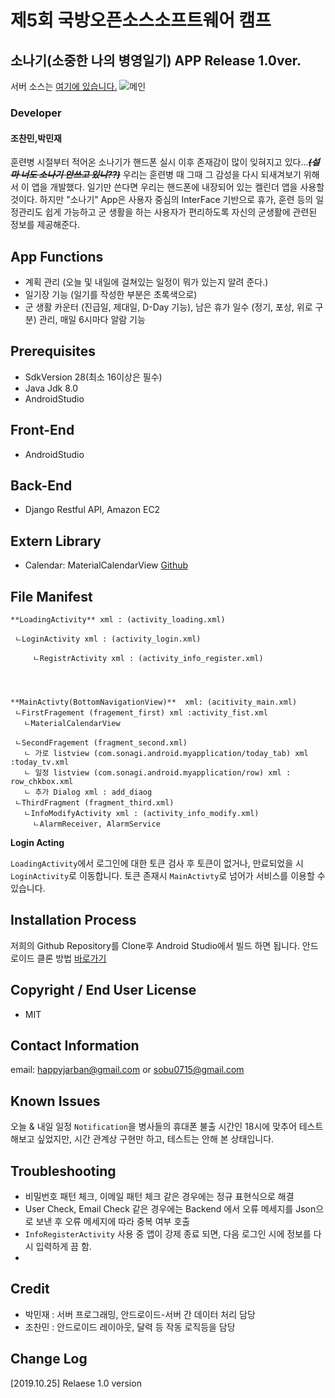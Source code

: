 # 제5회 국방오픈소스소프트웨어 캠프


## 소나기(소중한 나의 병영일기)  APP Release 1.0ver.
서버 소스는 <a href="https://github.com/JustKode/2019-OSAM-Backend">여기에 있습니다.</a>
![메인](https://user-images.githubusercontent.com/54613588/67464197-e849b400-f67d-11e9-88f2-3590114565ce.PNG)


### Developer
 #### 조찬민,박민재
훈련병 시절부터 적어온 소나기가 핸드폰 실시 이후 존재감이 많이 잊혀지고 있다...*****~~(설마 너도 소나기 안쓰고 있니??)~~*****
우리는 훈련병 때 그때 그 감성을 다시 되새겨보기 위해서 이 앱을 개발했다. 일기만 쓴다면 우리는 핸드폰에 내장되어 있는 켈린더 앱을 사용할 것이다. 하지만 "소나기" App은 사용자 중심의 InterFace 기반으로 휴가, 훈련 등의 일정관리도 쉽게 가능하고 군 생활을 하는 사용자가 편리하도록 자신의 군생활에 관련된 정보를 제공해준다.

## App Functions
- 계획 관리 (오늘 및 내일에 걸쳐있는 일정이 뭐가 있는지 알려 준다.)
- 일기장 기능 (일기를 작성한 부분은 초록색으로)
- 군 생활 카운터 (진급일, 제대일, D-Day 기능), 남은 휴가 일수 (정기, 포상, 위로 구분) 관리, 매일 6시마다 알람 기능

## Prerequisites
- SdkVersion 28(최소 16이상은 필수)
- Java Jdk 8.0
- AndroidStudio

## Front-End
- AndroidStudio


 ## Back-End
- Django Restful API, Amazon EC2
 
## Extern Library 
- Calendar: MaterialCalendarView [Github](https://github.com/prolificinteractive/material-calendarview)
  
  
  
## File Manifest

	**LoadingActivity** xml : (activity_loading.xml)

 	 ㄴLoginActivity xml : (activity_login.xml)
 
       	 ㄴRegistrActivity xml : (activity_info_register.xml)
 
 	
 
 
 	**MainActivty(BottomNavigationView)**  xml: (acitivity_main.xml)
 	 ㄴFirstFragement (fragement_first) xml :activity_fist.xml
 	   ㄴMaterialCalendarView
 
 	 ㄴSecondFragement (fragment_second.xml)
 	   ㄴ 가로 listview (com.sonagi.android.myapplication/today_tab) xml :today_tv.xml
	   ㄴ 일정 listview (com.sonagi.android.myapplication/row) xml : row_chkbox.xml
	   ㄴ 추가 Dialog xml : add_diaog
 	 ㄴThirdFragment (fragment_third.xml)
	   ㄴInfoModifyActivity xml : (activity_info_modify.xml)
         ㄴAlarmReceiver, AlarmService
	 
**Login Acting**

`LoadingActivity`에서 로그인에 대한 토큰 검사 후 토큰이 없거나, 만료되었을 시 `LoginActivity`로 이동합니다. 토큰 존재시 `MainActivty`로 넘어가 서비스를 이용할 수 있습니다.


## Installation Process
저희의 Github Repository를 Clone후 Android Studio에서 빌드 하면 됩니다.
안드로이드 클론 방법 [바로가기](https://webnautes.tistory.com/1175)
   
## Copyright / End User License
- MIT
   

## Contact Information
email: happyjarban@gmail.com or sobu0715@gmail.com
   
   
## Known Issues
오늘 & 내일 일정 `Notification`을 병사들의 휴대폰 불출 시간인 18시에 맞추어 테스트 해보고 싶었지만, 시간 관계상 구현만 하고, 테스트는 안해 본 상태입니다.
 
## Troubleshooting
- 비밀번호 패턴 체크, 이메일 패턴 체크 같은 경우에는 정규 표현식으로 해결
- User Check, Email Check 같은 경우에는 Backend 에서 오류 메세지를 Json으로 보낸 후 오류 메세지에 따라 중복 여부 호출
- `InfoRegisterActivity` 사용 중 앱이 강제 종료 되면, 다음 로그인 시에 정보를 다시 입력하게 끔 함.
- 

## Credit
- 박민재 : 서버 프로그래밍, 안드로이드-서버 간 데이터 처리 담당
- 조찬민 : 안드로이드 레이아웃, 달력 등 작동 로직등을 담당
  
  
## Change Log
 [2019.10.25] Relaese 1.0 version 
